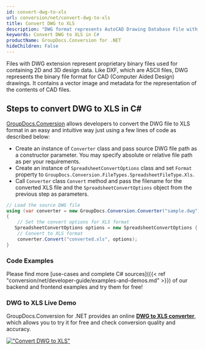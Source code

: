```yaml
---
id: convert-dwg-to-xls
url: conversion/net/convert-dwg-to-xls
title: Convert DWG to XLS
description: "DWG format represents AutoCAD Drawing Database File with .dwg extension. Learn how to convert DWG to XLS file programmatically in C# language using GroupDocs.Conversion for .NET library."
keywords: Convert DWG to XLS in C#
productName: GroupDocs.Conversion for .NET
hideChildren: False
---
```


Files with DWG extension represent proprietary binary files used for containing 2D and 3D design data. Like DXF, which are ASCII files, DWG represents the binary file format for CAD (Computer Aided Design) drawings. It contains a vector image and metadata for the representation of the contents of CAD files.

## Steps to convert DWG to XLS in C#

[GroupDocs.Conversion](https://products.groupdocs.com/conversion/net) allows developers to convert the DWG file to XLS format in an easy and intuitive way just using a few lines of code as described below:

* Create an instance of `Converter` class and pass source DWG file path as a constructor parameter. You may specify absolute or relative file path as per your requirements. 
* Create an instance of `SpreadsheetConvertOptions` class and set `Format` property to `GroupDocs.Conversion.FileTypes.SpreadsheetFileType.Xls`.
* Call `Converter` class `Convert` method and pass the filename for the converted XLS file and the `SpreadsheetConvertOptions` object from the previous step as parameters.

```csharp
// Load the source DWG file
using (var converter = new GroupDocs.Conversion.Converter("sample.dwg"))
{
    // Set the convert options for XLS format
   SpreadsheetConvertOptions options = new SpreadsheetConvertOptions { Format = GroupDocs.Conversion.FileTypes.SpreadsheetFileType.Xls };
    // Convert to XLS format
    converter.Convert("converted.xls", options);
}
```

### Code Examples

Please find more [use-cases and complete C# sources]({{< ref "conversion/net/developer-guide/examples-and-demos.md" >}}) of our backend and frontend examples and try them for free!

### DWG to XLS Live Demo

GroupDocs.Conversion for .NET provides an online [**DWG to XLS converter**](https://products.groupdocs.app/conversion/dwg-to-xls), which allows you to try it for free and check conversion quality and accuracy.

[!["Convert DWG to XLS"](conversion/net/images/convert-to-xls/convert-dwg-to-xls.png)](https://products.groupdocs.app/conversion/dwg-to-xls)